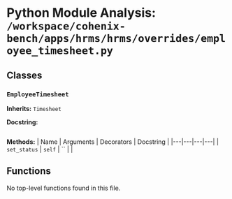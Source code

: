 # Python Module Analysis: `/workspace/cohenix-bench/apps/hrms/hrms/overrides/employee_timesheet.py`

## Classes

### `EmployeeTimesheet`
**Inherits:** `Timesheet`


**Docstring:**
```

```

**Methods:**
| Name | Arguments | Decorators | Docstring |
|---|---|---|---|
| `set_status` | `self` | `` |  |





## Functions

No top-level functions found in this file.
